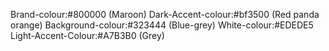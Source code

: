 Brand-colour:#800000 (Maroon)
Dark-Accent-colour:#bf3500 (Red panda orange)
Background-colour:#323444 (Blue-grey)
White-colour:#EDEDE5
Light-Accent-Colour:#A7B3B0 (Grey)